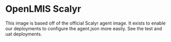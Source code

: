 # OpenLMIS Scalyr

This image is based off of the official Scalyr agent image.  It exists to enable our deployments to configure the agent.json more
easily.  See the test and uat deployments.
